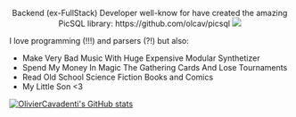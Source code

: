 <p align="center">
  Backend (ex-FullStack) Developer well-know for have created the amazing PicSQL library: https://github.com/olcav/picsql
  <img src="https://github.com/olcav/picsql/blob/main/examples/face_11.bmp">
  
</p>

<p align="left">
  I love programming (!!!) and parsers (?!) but also:
  <ul>
    <li>Make Very Bad Music With Huge Expensive Modular Synthetizer</li> 
    <li>Spend My Money In Magic The Gathering Cards And Lose Tournaments</li> 
    <li>Read Old School Science Fiction Books and Comics</li> 
    <li>My Little Son <3</li> 
   </ul>
</p>

[![OlivierCavadenti's GitHub stats](https://github-readme-stats.vercel.app/api?username=OlivierCavadenti)](https://github.com/OlivierCavadenti/github-readme-stats)
